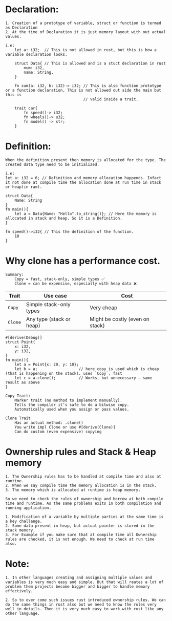 # Declaration:
    1. Creation of a prototype of variable, struct or function is termed as Declaration 
    2. At the time of Declaration it is just memory layout with out actual values.

    i.e:
        let a: i32;  // This is not allowed in rust, but this is how a variable declaration looks.

        struct Data{ // This is allowed and is a stuct declaration in rust
            num: i32,
            name: String, 
        }

        fn sum(a: i32, b: i32)-> i32; // This is also function prototype or a function declaration, This is not allowed out side the main but this is
                                      // valid inside a trait.

        trait car{
            fn speed()-> i32;
            fn wheels()-> u32;
            fn model() -> str;
        }

# Definition: 
    When the definition present then memory is allocated for the type. The created data type need to be initialized.

    i.e:
    let a: i32 = 6; // Definition and memory allocation happends. Infact it not done at compile time the allocation done at run time in stack or heap(in ram).

    struct Data{ 
        Name: String
    }
    fn main(){
        let a = Data{Name: "Hello".to_string()}; // Here the memory is allocated in stack and heap. So it is a Definition.
    }

    fn speed()->i32{ // This the definition of the function.
        10
    }

# Why clone has a performance cost.

    Summary:
        Copy = fast, stack-only, simple types ✅
        Clone = can be expensive, especially with heap data ❌


| Trait   | Use case                 | Cost                            |
| ------- | ------------------------ | ------------------------------- |
| `Copy`  | Simple stack-only types  | Very cheap                      |
| `Clone` | Any type (stack or heap) | Might be costly (even on stack) |


    #[derive(Debug)]
    struct Point{
        x: i32,
        y: i32,
    }
    fn main(){
        let a = Point{x: 20, y: 10};
        let b = a;                  // here copy is used which is cheap (that is happening on the stack). uses `Copy`, fast
        let c = a.clone();          // Works, but unnecessary — same result as above
    }

    Copy Trait:
        Marker trait (no method to implement manually).
        Tells the compiler it’s safe to do a bitwise copy.
        Automatically used when you assign or pass values.
    
    Clone Trait
        Has an actual method: .clone()
        You write impl Clone or use #[derive(Clone)]
        Can do custom (even expensive) copying

# Ownership rules and Stack & Heap memory

    1. The Ownership rules has to be handled at compile time and also at runtime.
    2. When we say compile time the memory allocation is in the stack.
    3. The memory which is allocated at runtime is heap memory.

    So we need to check the rules of ownership and borrow at both compile time and runtime. As the same problems exits in both compilation and running application.

    1. Modification of a variable by multiple parties at the same time is a key challange.
    2. Some data present in heap, but actual pointer is stored in the stack memory.
    3. For Example if you make sure that at compile time all Ownership rules are checked, it is not enough. We need to check at run time also.

# Note:

    1. In other languages creating and assigning multiple values and variables is very much easy and simple. But that will reates a lot of problem them projects become bigger and bigger to handle memory effectively.

    2. So to over come such issues rust introduced ownership rules. We can do the same things in rust also but we need to know the rules very well in details. Then it is very much easy to work with rust like any other language.